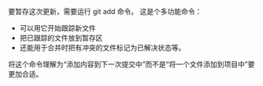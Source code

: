 要暂存这次更新，需要运行 git add 命令。 这是个多功能命令：
- 可以用它开始跟踪新文件
- 把已跟踪的文件放到暂存区
- 还能用于合并时把有冲突的文件标记为已解决状态等。 

将这个命令理解为“添加内容到下一次提交中”而不是“将一个文件添加到项目中”要更加合适。